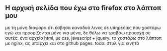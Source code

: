 ## Η αρχική σελίδα που έχω στο firefox στο λάπτοπ μου

με τη μόνη διαφορά ότι έσβησα καναδυό λινκς σε υπηρεσίες που χοστάρω εγώ και προορίζονται μόνο για μένα, δε θέλω να τραβάω προσοχή σε αυτές.
ένα αρχείο html, με css, javascript + jquery. το χοστάρω στο λάπτοπ με nginx, ας υπάρχει και στο github pages.
todo: στυλ για κινητά
